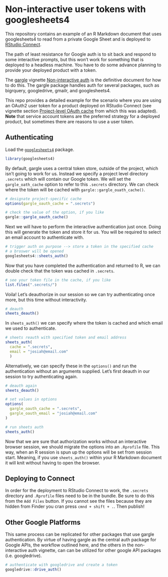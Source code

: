 Non-interactive user tokens with googlesheets4
================

This repository contains an example of an R Markdown document that uses
googlesheets4 to read from a private Google Sheet and is deployed to
[RStudio Connect](https://rstudio.com/products/connect/).

The path of least resistance for Google auth is to sit back and respond
to some interactive prompts, but this won’t work for something that is
deployed to a headless machine. You have to do some advance planning to
provide your deployed product with a token.

The [gargle](https://gargle.r-lib.org/) vignette [Non-interactive
auth](https://gargle.r-lib.org/articles/non-interactive-auth.html) is
the definitive document for how to do this. The gargle package handles
auth for several packages, such as bigrquery, googledrive, gmailr, and
googlesheets4.

This repo provides a detailed example for the scenario where you are
using an OAuth2 user token for a product deployed on RStudio Connect
(see vignette section [Project-level OAuth
cache](https://gargle.r-lib.org/articles/non-interactive-auth.html#project-level-oauth-cache)
from which this was adapted). **Note** that service account tokens are
the preferred strategy for a deployed product, but sometimes there are
reasons to use a user token.

## Authenticating

Load the [`googlesheets4`](https://googlesheets4.tidyverse.org/)
package.

``` r
library(googlesheets4)
```

By default, gargle uses a central token store, outside of the project,
which isn’t going to work for us. Instead we specify a project level
directory `.secrets` which will contain our Google token. We will set
the `gargle_oath_cache` option to refer to this `.secrets` directory. We
can check where the token will be cached with
`gargle::gargle_ouath_cache()`.

``` r
# designate project-specific cache
options(gargle_oauth_cache = ".secrets")

# check the value of the option, if you like
gargle::gargle_oauth_cache()
```

Next we will have to perform the interactive authentication just once.
Doing this will generate the token and store it for us. You will be
required to select an email account to authenticate with.

``` r
# trigger auth on purpose --> store a token in the specified cache
# a broswer will be opened
googlesheets4::sheets_auth()
```

Now that you have completed the authentication and returned to R, we can
double check that the token was cached in `.secrets`.

``` r
# see your token file in the cache, if you like
list.files(".secrets/")
```

Voila\! Let’s deauthorize in our session so we can try authenticating
once more, but this time without interactivity.

``` r
# deauth
sheets_deauth()
```

In `sheets_auth()` we can specify where the token is cached and which
email we used to authenticate.

``` r
# sheets reauth with specified token and email address
sheets_auth(
  cache = ".secrets",
  email = "josiah@email.com"
  )
```

Alternatively, we can specify these in the `options()` and run the
authentication without an arguments supplied. Let’s first deauth in our
session to try authenticating again.

``` r
# deauth again
sheets_deauth()

# set values in options
options(
  gargle_oauth_cache = ".secrets",
  gargle_oauth_email = "josiah@email.com"
)

# run sheets auth
sheets_auth()
```

Now that we are sure that authorization works without an interactive
browser session, we should migrate the options into an `.Rprofile` file.
This way, when an R session is spun up the options will be set from
session start. Meaning, if you use `sheets_auth()` within your R
Markdown document it will knit without having to open the browser.

## Deploying to Connect

In order for the deployment to RStudio Connect to work, the `.secrets`
directory and `.Rprofile` files need to be in the bundle. Be sure to do
this from the `Add Files` button. If you cannot see the files because
they are hidden from Finder you cran press `cmnd + shift + .`. Then
publish\!

## Other Google Platforms

This same process can be replicated for other packages that use gargle
authentication. By virtue of having gargle as the central auth package
for Google APIs, the workflow outlined here, and the others in the
non-interactive auth vignette, can can be utilized for other google API
packages (i.e. googledrive).

``` r
# authenticate with googledrive and create a token
googledrive::drive_auth()
```
